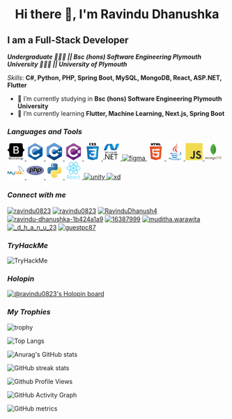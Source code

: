 <h1 align="center">Hi there 👋, I'm Ravindu Dhanushka</h1>

## I am a Full-Stack Developer

***Undergraduate 👨🏻‍🎓 || Bsc (hons) Software Engineering Plymouth University 👨🏻‍💻 || University of Plymouth***

_Skills_: **C#, Python, PHP, Spring Boot, MySQL, MongoDB, React, ASP.NET, Flutter**

- 🔭 I’m currently studying in **Bsc (hons) Software Engineering Plymouth University**
- 🌱 I’m currently learning **Flutter, Machine Learning, Next.js, Spring Boot**
  <br>

_<h3 align="left">Languages and Tools</h3>_

<p align="left"> <a href="https://getbootstrap.com" target="_blank" rel="noreferrer"> <img src="https://raw.githubusercontent.com/devicons/devicon/master/icons/bootstrap/bootstrap-plain-wordmark.svg" alt="bootstrap" width="40" height="40"/> </a> <a href="https://www.cprogramming.com/" target="_blank" rel="noreferrer"> <img src="https://raw.githubusercontent.com/devicons/devicon/master/icons/c/c-original.svg" alt="c" width="40" height="40"/> </a> <a href="https://www.w3schools.com/cpp/" target="_blank" rel="noreferrer"> <img src="https://raw.githubusercontent.com/devicons/devicon/master/icons/cplusplus/cplusplus-original.svg" alt="cplusplus" width="40" height="40"/> </a> <a href="https://www.w3schools.com/cs/" target="_blank" rel="noreferrer"> <img src="https://raw.githubusercontent.com/devicons/devicon/master/icons/csharp/csharp-original.svg" alt="csharp" width="40" height="40"/> </a> <a href="https://www.w3schools.com/css/" target="_blank" rel="noreferrer"> <img src="https://raw.githubusercontent.com/devicons/devicon/master/icons/css3/css3-original-wordmark.svg" alt="css3" width="40" height="40"/> </a> <a href="https://dotnet.microsoft.com/" target="_blank" rel="noreferrer"> <img src="https://raw.githubusercontent.com/devicons/devicon/master/icons/dot-net/dot-net-original-wordmark.svg" alt="dotnet" width="40" height="40"/> </a> <a href="https://www.figma.com/" target="_blank" rel="noreferrer"> <img src="https://www.vectorlogo.zone/logos/figma/figma-icon.svg" alt="figma" width="40" height="40"/> </a> <a href="https://www.w3.org/html/" target="_blank" rel="noreferrer"> <img src="https://raw.githubusercontent.com/devicons/devicon/master/icons/html5/html5-original-wordmark.svg" alt="html5" width="40" height="40"/> </a> <a href="https://www.java.com" target="_blank" rel="noreferrer"> <img src="https://raw.githubusercontent.com/devicons/devicon/master/icons/java/java-original.svg" alt="java" width="40" height="40"/> </a> <a href="https://developer.mozilla.org/en-US/docs/Web/JavaScript" target="_blank" rel="noreferrer"> <img src="https://raw.githubusercontent.com/devicons/devicon/master/icons/javascript/javascript-original.svg" alt="javascript" width="40" height="40"/> </a> <a href="https://www.mongodb.com/" target="_blank" rel="noreferrer"> <img src="https://raw.githubusercontent.com/devicons/devicon/master/icons/mongodb/mongodb-original-wordmark.svg" alt="mongodb" width="40" height="40"/> </a> <a href="https://www.mysql.com/" target="_blank" rel="noreferrer"> <img src="https://raw.githubusercontent.com/devicons/devicon/master/icons/mysql/mysql-original-wordmark.svg" alt="mysql" width="40" height="40"/> </a> <a href="https://www.php.net" target="_blank" rel="noreferrer"> <img src="https://raw.githubusercontent.com/devicons/devicon/master/icons/php/php-original.svg" alt="php" width="40" height="40"/> </a> <a href="https://www.python.org" target="_blank" rel="noreferrer"> <img src="https://raw.githubusercontent.com/devicons/devicon/master/icons/python/python-original.svg" alt="python" width="40" height="40"/> </a> <a href="https://reactjs.org/" target="_blank" rel="noreferrer"> <img src="https://raw.githubusercontent.com/devicons/devicon/master/icons/react/react-original-wordmark.svg" alt="react" width="40" height="40"/> </a> <a href="https://unity.com/" target="_blank" rel="noreferrer"> <img src="https://www.vectorlogo.zone/logos/unity3d/unity3d-icon.svg" alt="unity" width="40" height="40"/> </a> <a href="https://www.adobe.com/products/xd.html" target="_blank" rel="noreferrer"> <img src="https://cdn.worldvectorlogo.com/logos/adobe-xd.svg" alt="xd" width="40" height="40"/> </a> </p>

_<h3 align="left">Connect with me</h3>_

<p align="left">
<a href="https://codepen.io/ravindu0823" target="blank"><img align="center" src="https://raw.githubusercontent.com/rahuldkjain/github-profile-readme-generator/master/src/images/icons/Social/codepen.svg" alt="ravindu0823" height="30" width="40" /></a>
<a href="https://dev.to/ravindu0823" target="blank"><img align="center" src="https://raw.githubusercontent.com/rahuldkjain/github-profile-readme-generator/master/src/images/icons/Social/devto.svg" alt="ravindu0823" height="30" width="40" /></a>
<a href="https://twitter.com/RavinduDhanush4" target="blank"><img align="center" src="https://raw.githubusercontent.com/rahuldkjain/github-profile-readme-generator/master/src/images/icons/Social/twitter.svg" alt="RavinduDhanush4" height="30" width="40" /></a>
<a href="https://linkedin.com/in/ravindu-dhanushka-1b424a1a9" target="blank"><img align="center" src="https://raw.githubusercontent.com/rahuldkjain/github-profile-readme-generator/master/src/images/icons/Social/linked-in-alt.svg" alt="ravindu-dhanushka-1b424a1a9" height="30" width="40" /></a>
<a href="https://stackoverflow.com/users/16387999" target="blank"><img align="center" src="https://raw.githubusercontent.com/rahuldkjain/github-profile-readme-generator/master/src/images/icons/Social/stack-overflow.svg" alt="16387999" height="30" width="40" /></a>
<a href="https://fb.com/muditha.warawita" target="blank"><img align="center" src="https://raw.githubusercontent.com/rahuldkjain/github-profile-readme-generator/master/src/images/icons/Social/facebook.svg" alt="muditha.warawita" height="30" width="40" /></a>
<a href="https://instagram.com/_d_h_a_n_u_23" target="blank"><img align="center" src="https://raw.githubusercontent.com/rahuldkjain/github-profile-readme-generator/master/src/images/icons/Social/instagram.svg" alt="_d_h_a_n_u_23" height="30" width="40" /></a>
<a href="https://www.hackerrank.com/guestpc87" target="blank"><img align="center" src="https://raw.githubusercontent.com/rahuldkjain/github-profile-readme-generator/master/src/images/icons/Social/hackerrank.svg" alt="guestpc87" height="30" width="40" /></a>
</p>

_<h3 align="left">TryHackMe</h3>_

<img src="https://tryhackme-badges.s3.amazonaws.com/ravindu0823.png" alt="TryHackMe">

_<h3 align="left">Holopin</h3>_

[![@ravindu0823's Holopin board](https://holopin.me/ravindu0823)](https://holopin.io/@ravindu0823)

_<h3 align="left">My Trophies</h3>_

![trophy](https://github-profile-trophy.vercel.app/?username=ravindu0823&theme=radical)

![Top Langs](https://github-readme-stats.vercel.app/api/top-langs/?username=ravindu0823&theme=radical)

![Anurag's GitHub stats](https://github-readme-stats.vercel.app/api?username=ravindu0823&show_icons=true&theme=radical)

![GitHub streak stats](https://github-readme-streak-stats.herokuapp.com/?user=ravindu0823&theme=radical)

![Github Profile Views](https://komarev.com/ghpvc/?username=ravindu0823&color=blueviolet&style=plastic&label=PROFILE+VIEWS)

![GitHub Activity Graph](https://activity-graph.herokuapp.com/graph?username=ravindu0823&theme=radical)

![GitHub metrics](https://metrics.lecoq.io/ravindu0823)
